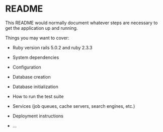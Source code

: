 # README

This README would normally document whatever steps are necessary to get the
application up and running.

Things you may want to cover:

* Ruby version
  rails 5.0.2 and ruby 2.3.3

* System dependencies

* Configuration

* Database creation

* Database initialization

* How to run the test suite

* Services (job queues, cache servers, search engines, etc.)

* Deployment instructions

* ...
